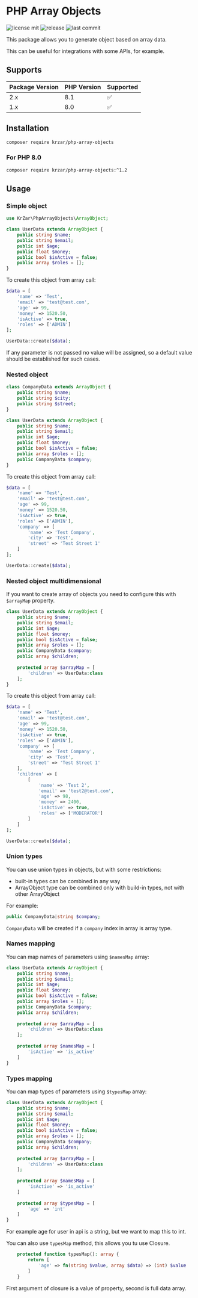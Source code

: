 # PHP Array Objects

![license mit](https://badgen.net/github/license/krzar/php-array-objects)
![release](https://badgen.net/github/release/krzar/php-array-objects)
![last commit](https://badgen.net/github/last-commit/krzar/php-array-objects)

This package allows you to generate object based on array data.

This can be useful for integrations with some APIs, for example.

## Supports

| Package Version | PHP Version | Supported           |
|-----------------|-------------|---------------------|
| 2.x             | 8.1         | :white_check_mark:  |
| 1.x             | 8.0         | :white_check_mark:  |

## Installation

```bash
composer require krzar/php-array-objects
```

### For PHP 8.0

```bash
composer require krzar/php-array-objects:^1.2
```

## Usage

### Simple object

```php
use KrZar\PhpArrayObjects\ArrayObject;

class UserData extends ArrayObject {
    public string $name;
    public string $email;
    public int $age;
    public float $money;
    public bool $isActive = false;
    public array $roles = [];
}
```

To create this object from array call:

```php
$data = [
    'name' => 'Test',
    'email' => 'test@test.com',
    'age' => 99,
    'money' => 1520.50,
    'isActive' => true,
    'roles' => ['ADMIN']
];

UserData::create($data);
```

If any parameter is not passed no value will be assigned, so a default value should be established for such cases.

### Nested object

```php
class CompanyData extends ArrayObject {
    public string $name;
    public string $city;
    public string $street;
}

class UserData extends ArrayObject {
    public string $name;
    public string $email;
    public int $age;
    public float $money;
    public bool $isActive = false;
    public array $roles = [];
    public CompanyData $company;
}
```

To create this object from array call:

```php
$data = [
    'name' => 'Test',
    'email' => 'test@test.com',
    'age' => 99,
    'money' => 1520.50,
    'isActive' => true,
    'roles' => ['ADMIN'],
    'company' => [
        'name' => 'Test Company',
        'city' => 'Test',
        'street' => 'Test Street 1'
    ]   
];

UserData::create($data);
```

### Nested object multidimensional

If you want to create array of objects you need to configure this with `$arrayMap` property.

```php
class UserData extends ArrayObject {
    public string $name;
    public string $email;
    public int $age;
    public float $money;
    public bool $isActive = false;
    public array $roles = [];
    public CompanyData $company;
    public array $children;
    
    protected array $arrayMap = [
        'children' => UserData:class
    ];
}
```

To create this object from array call:

```php
$data = [
    'name' => 'Test',
    'email' => 'test@test.com',
    'age' => 99,
    'money' => 1520.50,
    'isActive' => true,
    'roles' => ['ADMIN'],
    'company' => [
        'name' => 'Test Company',
        'city' => 'Test',
        'street' => 'Test Street 1'
    ],
    'children' => [
        [
            'name' => 'Test 2',
            'email' => 'test2@test.com',
            'age' => 98,
            'money' => 2400,
            'isActive' => true,
            'roles' => ['MODERATOR']
        ]       
    ]       
];

UserData::create($data);
```

### Union types

You can use union types in objects, but with some restrictions:

- built-in types can be combined in any way
- ArrayObject type can be combined only with build-in types, not with other ArrayObject

For example:

```php
public CompanyData|string $company;
```

`CompanyData` will be created if a `company` index in array is array type.

### Names mapping

You can map names of parameters using `$namesMap` array:

```php
class UserData extends ArrayObject {
    public string $name;
    public string $email;
    public int $age;
    public float $money;
    public bool $isActive = false;
    public array $roles = [];
    public CompanyData $company;
    public array $children;
    
    protected array $arrayMap = [
        'children' => UserData:class
    ];
    
    protected array $namesMap = [
        'isActive' => 'is_active'
    ]
}
```

### Types mapping

You can map types of parameters using `$typesMap` array:

```php
class UserData extends ArrayObject {
    public string $name;
    public string $email;
    public int $age;
    public float $money;
    public bool $isActive = false;
    public array $roles = [];
    public CompanyData $company;
    public array $children;
    
    protected array $arrayMap = [
        'children' => UserData:class
    ];
    
    protected array $namesMap = [
        'isActive' => 'is_active'
    ]
    
    protected array $typesMap = [
        'age' => 'int'
    ]
}
```

For example age for user in api is a string, but we want to map this to int.

You can also use `typesMap` method, this allows you tu use Closure.

```php
    protected function typesMap(): array {
        return [
            'age' => fn(string $value, array $data) => (int) $value
        ]
    }
```

First argument of closure is a value of property, second is full data array.
